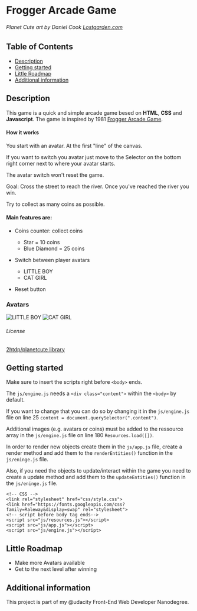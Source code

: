 # Frogger Arcade Game
###### Planet Cute art by Daniel Cook [Lostgarden.com](http://Lostgarden.com)

## Table of Contents

* [Description](#description)
* [Getting started](#getting-started)
* [Little Roadmap](#little-roadmap)
* [Additional information](#additional-information)

## Description

This game is a quick and simple arcade game besed on **HTML**, **CSS** and **Javascript**.
The game is inspired by 1981 [Frogger Arcade Game](https://en.wikipedia.org/wiki/Frogger).

#### How it works

You start with an avatar. At the first "line" of the canvas.

If you want to switch you avatar just move to the Selector on the bottom right corner next to where your avatar starts.

The avatar switch won't reset the game.

Goal: Cross the street to reach the river. Once you've reached the river you win.

Try to collect as many coins as possible.

#### Main features are:

 * Coins counter: collect coins
 	* Star = 10 coins
 	* Blue Diamond = 25 coins

 * Switch between player avatars
 	* LITTLE BOY
 	* CAT GIRL

 * Reset button

### Avatars

![LITTLE BOY](https://raw.githubusercontent.com/cintogia/frontend-nanodegree-arcade-game/master/images/char-boy.png)
![CAT GIRL](https://raw.githubusercontent.com/cintogia/frontend-nanodegree-arcade-game/master/images/char-cat-girl.png)

###### License

[2htdp/planetcute library](https://docs.racket-lang.org/teachpack/2htdpPlanet_Cute_Images.html)

## Getting started

Make sure to insert the scripts right before ```<body>``` ends.

The ```js/engine.js``` needs a ```<div class="content">``` within the ```<body>``` by default.

If you want to change that you can do so by changing it in the ```js/engine.js``` file on line 25 ```content = document.querySelector(".content")```.

Additional images (e.g. avatars or coins) must be added to the ressource array in the ```js/engine.js``` file on line 180 ```Resources.load([])```.

In order to render new objects create them in the ```js/app.js``` file, create a render method and add them to the ```renderEntities()``` function in the ```js/eninge.js``` file.

Also, if you need the objects to update/interact within the game you need to create a update method and add them to the ```updateEntities()``` function in the ```js/eninge.js``` file.


```
<!-- CSS -->
<link rel="stylesheet" href="css/style.css">
<link href="https://fonts.googleapis.com/css?family=Raleway&display=swap" rel="stylesheet">
<!-- script before body tag ends-->
<script src="js/resources.js"></script>
<script src="js/app.js"></script>
<script src="js/engine.js"></script>
```

## Little Roadmap

 * Make more Avatars available
 * Get to the next level after winning

## Additional information

This project is part of my @udacity Front-End Web Developer Nanodegree.